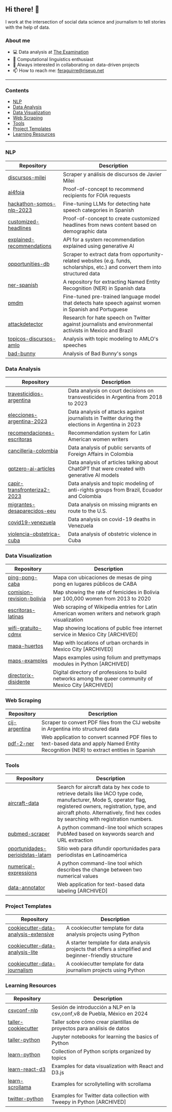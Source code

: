 ## Hi there! 👋

I work at the intersection of social data science and journalism to tell stories with the help of data.

### About me

- 💻 Data analysis at [The Examination](https://www.theexamination.org/)
- 🚀 Computational linguistics enthusiast
- 📌 Always interested in collaborating on data-driven projects
- 📫 How to reach me: feraguirre@riseup.net

---

### Contents

- [NLP](#nlp)
- [Data Analysis](#data-analysis)
- [Data Visualization](#data-visualization)
- [Web Scraping](#web-scraping)
- [Tools](#tools)
- [Project Templates](#project-templates)
- [Learning Resources](#learning-resources)

---

### NLP

| Repository | Description |
| --- | --- |
| [discursos-milei](https://github.com/fer-aguirre/discursos_milei) | Scraper y análisis de discursos de Javier Milei |
| [ai4foia](https://github.com/fer-aguirre/ai4foia) | Proof-of-concept to recommend recipients for FOIA requests |
| [ hackathon-somos-nlp-2023](https://github.com/fer-aguirre/hackathon-somos-nlp-2023) | Fine-tuning LLMs for detecting hate speech categories in Spanish |
| [customized-headlines](https://github.com/fer-aguirre/customized-headlines) | Proof-of-concept to create customized headlines from news content based on demographic data |
| [explained-recommendations](https://github.com/fer-aguirre/explained-recommendations) | API for a system recommendation explained using generative AI |
| [opportunities-db](https://github.com/fer-aguirre/opportunities-db) | Scraper to extract data from opportunity-related websites (e.g. funds, scholarships, etc.) and convert them into structured data |
| [ner-spanish](https://github.com/fer-aguirre/ner_spanish) | A repository for extracting Named Entity Recognition (NER) in Spanish data |
| [pmdm](https://github.com/fer-aguirre/pmdm) | Fine-tuned pre-trained language model that detects hate speech against women in Spanish and Portuguese |
| [attackdetector](https://github.com/JournalismAI/attackdetector) | Research for hate speech on Twitter against journalists and environmental activists in Mexico and Brazil |
| [topicos-discursos-amlo](https://github.com/fer-aguirre/topicos-discursos-amlo) | Analysis with topic modeling to AMLO's speeches |
| [bad-bunny](https://github.com/fer-aguirre/bad-bunny) | Analysis of Bad Bunny's songs |

### Data Analysis

| Repository | Description |
| --- | --- |
| [travesticidios-argentina](https://github.com/DataCritica/travesticidios-argentina) | Data analysis on court decisions on transvesticides in Argentina from 2018 to 2023 |
| [elecciones-argentina-2023](https://github.com/DataCritica/elecciones-argentina-2023) | Data analysis of attacks against journalists in Twitter during the elections in Argentina in 2023 |
| [recomendaciones-escritoras](https://github.com/fer-aguirre/recomendaciones-escritoras) | Recommendation system for Latin American women writers |
| [cancilleria-colombia](https://github.com/fer-aguirre/cancilleria-colombia) | Data analysis of public servants of Foreign Affairs in Colombia |
| [gptzero-ai-articles](https://github.com/fer-aguirre/gptzero-ai-articles) | Data analysis of articles talking about ChatGPT that were created with generative AI models |
| [capir-transfronteriza2-2023](https://github.com/DataCritica/capir-transfronteriza2-2023) | Data analysis and topic modeling of anti-rights groups from Brazil, Ecuador and Colombia |
| [migrantes-desaparecidos-eeu](https://github.com/fer-aguirre/migrantes-desaparecidos-eeuu) | Data analysis on missing migrants en route to the U.S. |
| [covid19-venezuela](https://github.com/fer-aguirre/covid19-venezuela) | Data analysis on covid-19 deaths in Venezuela |
| [violencia-obstetrica-cuba](https://github.com/DataCritica/violencia-obstetrica-cuba) | Data analysis of obstetric violence in Cuba |

### Data Visualization

| Repository | Description |
| --- | --- |
| [ping-pong-caba](https://github.com/fer-aguirre/ping-pong-caba) | Mapa con ubicaciones de mesas de ping pong en lugares públicos de CABA |
| [comision-revision-bolivia](https://github.com/DataCritica/comision-revision-bolivia) | Map showing the rate of femicides in Bolivia per 100,000 women from 2013 to 2020 |
| [escritoras-latinas](https://github.com/DataCritica/escritoras-latinas) | Web scraping of Wikipedia entries for Latin American women writers and network graph visualization |
| [wifi-gratuito-cdmx](https://github.com/fer-aguirre/wifi-gratuito-cdmx) | Map showing locations of public free internet service in Mexico City [ARCHIVED] | 
| [mapa-huertos](https://mapa-huertos.vercel.app/) | Map with locations of urban orchards in Mexico City [ARCHIVED] |
| [maps-examples](https://github.com/fer-aguirre/maps-examples) | Maps examples using folium and prettymaps modules in Python [ARCHIVED] |
| [directorix-disidente](https://github.com/fer-aguirre/directorix-disidente) | Digital directory of professions to build networks among the queer community of Mexico City [ARCHIVED] |

### Web Scraping

| Repository | Description |
| --- | --- |
| [cij-argentina](https://github.com/fer-aguirre/cij-argentina) | Scraper to convert PDF files from the CIJ website in Argentina into structured data |
| [pdf-2-ner](https://github.com/fer-aguirre/pdf-2-ner) | Web application to convert scanned PDF files to text-based data and apply Named Entity Recognition (NER) to extract entities in Spanish |

### Tools

| Repository | Description |
| --- | --- |
| [aircraft-data](https://observablehq.com/d/1fd5561d375df2c6) | Search for aircraft data by hex code to retrieve details like IACO type code, manufacturer, Mode S, operator flag, registered owners, registration, type, and aircraft photo. Alternatively, find hex codes by searching with registration numbers. |
| [pubmed-scraper](https://github.com/fer-aguirre/pubmed-scraper) | A python command-line tool which scrapes PubMed based on keywords search and URL extraction |
| [oportunidades-perioidstas-latam](https://github.com/fer-aguirre/oportunidades-perioidstas-latam) | Sitio web para difundir oportunidades para periodistas en Latinoamérica |
| [numerical-expressions](https://github.com/fer-aguirre/numerical-expressions) | A python command-line tool which describes the change between two numerical values |
| [data-annotator](https://github.com/fer-aguirre/data-annotator) | Web application for text-based data labeling [ARCHIVED] |


### Project Templates

| Repository | Description |
| --- | --- |
| [cookiecutter-data-analysis-extensive](https://github.com/fer-aguirre/cookiecutter-data-analysis-extensive) | A cookiecutter template for data analysis projects using Python |
| [cookiecutter-data-analysis-lite](https://github.com/fer-aguirre/cookiecutter-data-analysis-lite) | A starter template for data analysis projects that offers a simplified and beginner-friendly structure |
| [cookiecutter-data-journalism](https://github.com/DataCritica/cookiecutter-data-journalism) | A cookiecutter template for data journalism projects using Python |

### Learning Resources

| Repository | Description |
| --- | --- |
| [csvconf-nlp](https://github.com/fer-aguirre/csvconf-nlp) | Sesión de introducción a NLP en la csv,conf,v8 de Puebla, México en 2024 |
| [taller-cookiecutter](https://github.com/fer-aguirre/taller-cookiecutter) | Taller sobre cómo crear plantillas de proyectos para análisis de datos |
| [taller-python](https://github.com/fer-aguirre/taller-python) | Jupyter notebooks for learning the basics of Python |
| [learn-python](https://github.com/fer-aguirre/learn-python) | Collection of Python scripts organized by topics |
| [learn-react-d3](https://github.com/fer-aguirre/learn-react-d3) | Examples for data visualization with React and D3.js |
| [learn-scrollama](https://github.com/fer-aguirre/learn-scrollama) | Examples for scrollytelling with scrollama |
| [twitter-python](https://github.com/fer-aguirre/twitter-python) | Examples for Twitter data collection with Tweepy in Python [ARCHIVED] |
